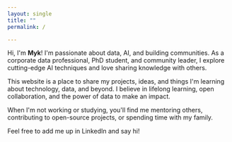 ```yaml
---
layout: single
title: ""
permalink: /

---
```


Hi, I'm **Myk**! I'm passionate about data, AI, and building communities. As a corporate data professional, PhD student, and community leader, I explore cutting-edge AI techniques and love sharing knowledge with others.

This website is a place to share my projects, ideas, and things I'm learning about technology, data, and beyond. I believe in lifelong learning, open collaboration, and the power of data to make an impact.

When I'm not working or studying, you'll find me mentoring others, contributing to open-source projects, or spending time with my family.

Feel free to add me up in LinkedIn and say hi! 
